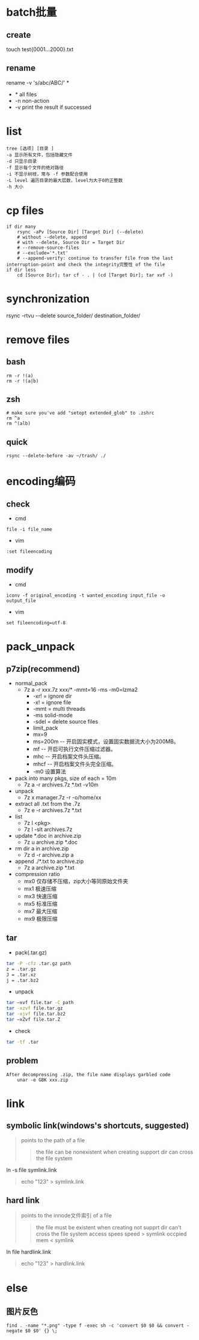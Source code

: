 # batch批量
## create
touch test{0001...2000}.txt  
## rename
rename -v 's/abc/ABC/' *
- \* all files
- -n non-action
- -v print the result if successed

# list
	tree [选项] [目录 ]
	-a 显示所有文件，包括隐藏文件
	-d 只显示目录
	-f 显示每个文件的绝对路径
	-i 不显示树枝，常与 -f 参数配合使用
	-L level 遍历目录的最大层数，level为大于0的正整数
	-h 大小
# cp files
	if dir many
		rsync -aPv [Source Dir] [Target Dir] (--delete)
		# without --delete, append
		# with --delete, Source Dir = Target Dir
		# --remove-source-files
		# --exclude='*.txt'
		# --append-verify: continue to transfer file from the last interruption-point and check the integrity完整性 of the file
	if dir less
		cd [Source Dir]; tar cf - . | (cd [Target Dir]; tar xvf -)
# synchronization
rsync -rtvu --delete source_folder/ destination_folder/
# remove files
## bash
    rm -r !(a)
    rm -r !(a|b)
## zsh
    # make sure you've add "setopt extended_glob" to .zshrc
    rm ^a
    rm ^(alb)
## quick
	rsync --delete-before -av ~/trash/ ./

# encoding编码
## check
- cmd  

`file -i file_name`
- vim

`:set fileencoding`
## modify
- cmd

`iconv -f original_encoding -t wanted_encoding input_file -o output_file`
- vim

`set fileencoding=utf-8`

# pack_unpack
## p7zip(recommend)
-  normal_pack
	- 7z a -r  xxx.7z xxx/*  -mmt=16 -ms -m0=lzma2
		- -xr\! = ignore dir
		- -x\! = ignore file
		- -mmt = multi threads
		- -ms solid-mode
		- -sdel = delete source files
		- limit_pack
		- mx=9 
		- ms=200m -- 开启固实模式，设置固实数据流大小为200MB。
		- mf -- 开启可执行文件压缩过滤器。
		- mhc -- 开启档案文件头压缩。
		- mhcf -- 开启档案文件头完全压缩。
		- -m0 设置算法
- pack into many pkgs, size of each = 10m
	- 7z a -r  archives.7z *.txt -v10m
-  unpack
	- 7z x manager.7z -r -o/home/xx
- extract all .txt from the .7z
	- 7z e -r archives.7z \*.txt 
-  list
	- 7z l &lt;pkg&gt;
	- 7z l -slt archives.7z
- update *.doc in archive.zip
	- 7z u archive.zip *.doc
- rm dir a in archive.zip
	- 7z d -r archive.zip a
- append ./*.txt to archive.zip
	- 7z a archive.zip *.txt
 - compression ratio
	 - mx0 仅存储不压缩，zip大小等同原始文件夹
	- mx1 极速压缩
	- mx3 快速压缩
	- mx5 标准压缩
	- mx7 最大压缩
	- mx9 极限压缩
## tar
-  pack(.tar.gz)
```bash
tar -P -cfz .tar.gz path
z = .tar.gz
J = .tar.xz
j = .tar.bz2
```
-  unpack
```bash
tar –xvf file.tar -C path
tar -xzvf file.tar.gz
tar -xjvf file.tar.bz2
tar –xZvf file.tar.Z
```
-  check
```bash
tar -tf .tar
```

## problem
	After decompressing .zip, the file name displays garbled code
		unar -e GBK xxx.zip

# link
## symbolic link(windows's shortcuts, suggested)
> points to the path of a file
>> the file can be nonexistent when creating
>> support  dir
>> can cross the file system

ln -s file symlink.link
> echo "123" > symlink.link

## hard link
> points to the innode文件索引 of a file
>> the file must be existent when creating
>> not supprt dir
>> can't cross the file system
>> access spees speed > symlink
>> occpied mem < symlink

ln file hardlink.link
> echo "123" > hardlink.link

# else
## 图片反色
    find . -name "*.png" -type f -exec sh -c 'convert $0 $0 && convert -negate $0 $0' {} \;

